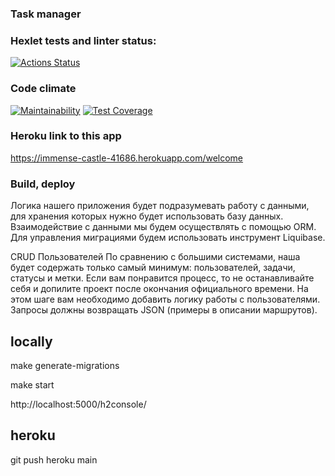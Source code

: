 ### Task manager

### Hexlet tests and linter status:
[![Actions Status](https://github.com/s-chepurnov/java-project-lvl5/workflows/hexlet-check/badge.svg)](https://github.com/s-chepurnov/java-project-lvl5/actions)

### Code climate
[![Maintainability](https://api.codeclimate.com/v1/badges/0ea524721f7478c76746/maintainability)](https://codeclimate.com/github/s-chepurnov/java-project-lvl5/maintainability)
[![Test Coverage](https://api.codeclimate.com/v1/badges/0ea524721f7478c76746/test_coverage)](https://codeclimate.com/github/s-chepurnov/java-project-lvl5/test_coverage)

### Heroku link to this app
https://immense-castle-41686.herokuapp.com/welcome

### Build, deploy

Логика нашего приложения будет подразумевать работу с данными, для хранения которых нужно будет использовать базу данных.
Взаимодействие с данными мы будем осуществлять с помощью ORM. Для управления миграциями будем использовать инструмент Liquibase.

CRUD Пользователей
По сравнению с большими системами, наша будет содержать только самый минимум: пользователей, задачи, статусы и метки. Если вам понравится процесс, то не останавливайте себя и допилите проект после окончания официального времени.
На этом шаге вам необходимо добавить логику работы с пользователями. Запросы должны возвращать JSON (примеры в описании маршрутов).



## locally

make generate-migrations

make start

http://localhost:5000/h2console/

## heroku

git push heroku main


